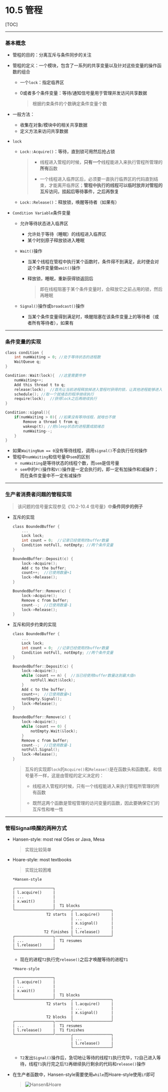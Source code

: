 # 10.5 管程

[TOC]

___

### 基本概念

* 管程的目的：分离互斥与条件同步的关注

* 管程的定义：一个模块，包含了一系列的共享变量以及针对这些变量的操作函数的组合

  * 一个`lock`：指定临界区

  * 0或者多个条件变量：等待/通知信号量用于管理并发访问共享数据

    > 根据约束条件的个数确定条件变量个数

* 一般方法：

  * 收集在对象/模块中的相关共享数据
  * 定义方法来访问共享数据

* `lock`

  * `Lock::Acquire()`：等待，直到锁可用然后抢占锁

    > * 线程进入管程的时候，**只有一个**线程能进入来执行管程所管理的**所有**函数
    >
    > * 一个线程进入临界区后，必须要一直执行临界区的代码直到结束，才能离开临界区；**管程中执行的线程可以临时放弃对管程的互斥访问，挂起后等待事件，之后再恢复**

  * `Lock::Release()`：释放锁，唤醒等待者（如果有）

* `Condition Variable`条件变量

  * 允许等待状态进入临界区

    * 允许处于等待（睡眠）的线程进入临界区
    * 某个时刻原子释放锁进入睡眠

  * `Wait()`操作

    * 当某个线程在管程中执行某个函数时，条件得不到满足，此时便会对这个条件变量做`wait()`操作

    * 释放锁，睡眠，重新获得锁返回后

      > 即在线程阻塞于某个条件变量时，会释放它之前占用的锁，然后再睡眠

  * `Signal()`操作或`broadcast()`操作

    * 当某个条件变量得到满足时，唤醒阻塞在该条件变量上的等待者（或者所有等待者），如果有



___

### 条件变量的实现

```C
class condition {
    int numWaiting = 0; //处于等待状态的进程数
    WaitQueue q;
}

Condition::Wait(lock){  //这里需要传参
	numWaiting++;
	Add this thread t to q;
	release(lock);  //首先让当前进程释放掉进入管程时获得的锁，让其他进程能够进入管程
	schedule(); //取一个就绪态的程序继续执行
	require(lock);  //获得lock之后再继续执行
}

Condition::signal(){
	if(numWaiting > 0){ //如果没有等待线程，就啥也不做
		Remove a thread t from q;
		wakeup(t); //把sleep状态的进程置成就绪态
		numWaiting--;
	}
}
```

* 如果`WaitingNum == 0`没有等待线程，调用`signal()`不会执行任何操作
* 管程中`numWaiting`和信号量中`sem`的区别
  * `numWaiting`是等待状态的线程个数，而`sem`是信号量
  * `sem`中的`P()`操作和`V()`操作是一定会执行的，即一定有加操作和减操作；而在条件变量中不一定有减操作



___

### 生产者消费者问题的管程实现

> 该问题的信号量实现参见《10.2-10.4 信号量》中**条件同步的例子**

* 互斥的实现

  ```c
  class BoundedBuffer {
      ...
      Lock lock;
      int count = 0;  //记录已经使用的buffer数量
      Condition notFull, notEmpty; //两个条件变量
  }
  
  BoundedBuffer::Deposit(c) {
      lock->Acquire();
      Add c to the buffer;
      count++;  //已使用数量+1
      lock->Release();
  }
  
  BoundedBuffer::Remove(c) {
      lock->Acquire();
      Remove c from buffer;
      count--;  //已使用数量-1
      lock->Release();
  }
  ```

* 互斥和同步约束的实现

  ```c
  class BoundedBuffer {
      ...
      Lock lock;
      int count = 0;  //记录已经使用的buffer数量
      Condition notFull, notEmpty; //两个条件变量
  }
  
  BoundedBuffer::Deposit(c) {
      lock->Acquire();
      while (count == n) {  //当已经使用buffer数量达到最大值n
          notFull.Wait(&lock);
      }
      Add c to the buffer;
      count++;  //已使用数量+1
      notEmpty.Signal();
      lock->Release();
  }
  
  BoundedBuffer::Remove(c) {
      lock->Acquire();
      while (count == 0) {
          notEmpty.Wait(&lock);
      }
      Remove c from buffer;
      count--;  //已使用数量-1
      notFull.Signal();
      lock->Release();
  }
  ```

  > 互斥的实现即`lock`的`Acquire()`和`Release()`是在函数头和函数尾，和信号量不一样，这是由管程的定义决定的：
  >
  > * 线程进入管程的时候，只有一个线程能进入来执行管程所管理的所有函数
  >
  > * 既然这两个函数是管程管理的访问变量的函数，因此要确保它们的互斥性和唯一性



___

### 管程Signal唤醒的两种方式

* Hansen-style: most real OSes or Java, Mesa

  > 实现比较简单

* Hoare-style: most textbooks

  > 实现比较困难

  ```shell
  *Hansen-style
  
  ┌─────────────────┐
  | l.acquire()     |
  | ...             |
  | x.wait()        |
  |                 |  T1 blocks
  └─────────────────┘───────┌─────────────────┐
                 T2 starts  | l.acquire()     |
                            | ...             |
                            | x.signal()      |
                            | ...             |
                T2 finishes | l.release()     |
  ┌─────────────────┐───────└─────────────────┘
  | ...             |  T1 resumes
  | l.release()     |
  └─────────────────┘
  ```

  * 现在的进程`T2`执行完`release()`之后才唤醒等待的进程`T1`

  ```shell
  *Hoare-style
  
  ┌─────────────────┐
  | l.acquire()     |
  | ...             |
  | x.wait()        |
  |                 |  T1 blocks
  └─────────────────┘───────┌─────────────────┐
                 T2 starts  | l.acquire()     |
                            | ...             |
                            | x.signal()      |
                 T2 blocks  |                 |
  ┌─────────────────┐───────└─────────────────┘
  | ...             |  T1 resumes
  | l.release()     |  T1 finishes
  └─────────────────┘───────┌─────────────────┐
                            | ...             |
                            | l.release()     |
                            └─────────────────┘
  ```

  * `T2`发出`Signal()`操作后，急切地让等待的线程`T1`执行完毕，`T2`自己进入等待，线程`T1`执行完之后`T2`再继续执行剩余的代码和`release()`操作

* 在生产者函数中，Hansen-style需要使用`while`而Hoare-style使用`if`即可

  > ![Hansen&Hoare](.\pics\10-1.png)
